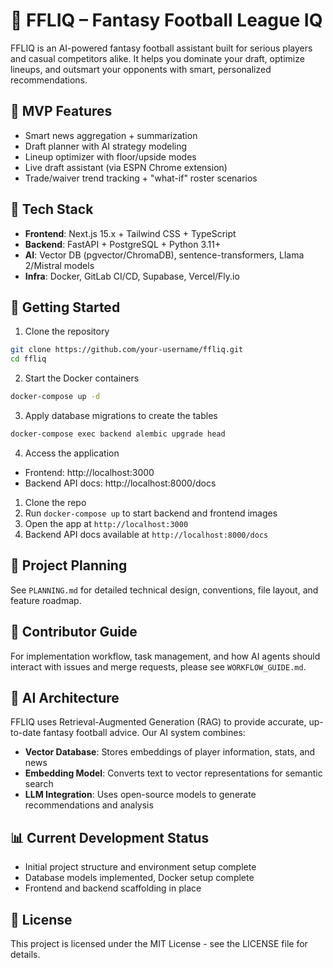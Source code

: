 # 🏈 FFLIQ – Fantasy Football League IQ

FFLIQ is an AI-powered fantasy football assistant built for serious players and casual competitors alike. It helps you dominate your draft, optimize lineups, and outsmart your opponents with smart, personalized recommendations.

## 🚀 MVP Features

* Smart news aggregation + summarization
* Draft planner with AI strategy modeling
* Lineup optimizer with floor/upside modes
* Live draft assistant (via ESPN Chrome extension)
* Trade/waiver trend tracking + "what-if" roster scenarios

## 🧱 Tech Stack

* **Frontend**: Next.js 15.x + Tailwind CSS + TypeScript
* **Backend**: FastAPI + PostgreSQL + Python 3.11+
* **AI**: Vector DB (pgvector/ChromaDB), sentence-transformers, Llama 2/Mistral models
* **Infra**: Docker, GitLab CI/CD, Supabase, Vercel/Fly.io

## 🔧 Getting Started

1. Clone the repository
```bash
git clone https://github.com/your-username/ffliq.git
cd ffliq
```

2. Start the Docker containers
```bash
docker-compose up -d
```

3. Apply database migrations to create the tables
```bash
docker-compose exec backend alembic upgrade head
```

4. Access the application
- Frontend: http://localhost:3000
- Backend API docs: http://localhost:8000/docs

1. Clone the repo
2. Run `docker-compose up` to start backend and frontend images
3. Open the app at `http://localhost:3000`
4. Backend API docs available at `http://localhost:8000/docs`

## 📜 Project Planning

See `PLANNING.md` for detailed technical design, conventions, file layout, and feature roadmap.

## 🧭 Contributor Guide

For implementation workflow, task management, and how AI agents should interact with issues and merge requests, please see `WORKFLOW_GUIDE.md`.

## 🧠 AI Architecture

FFLIQ uses Retrieval-Augmented Generation (RAG) to provide accurate, up-to-date fantasy football advice. Our AI system combines:

* **Vector Database**: Stores embeddings of player information, stats, and news
* **Embedding Model**: Converts text to vector representations for semantic search
* **LLM Integration**: Uses open-source models to generate recommendations and analysis

## 📊 Current Development Status

* Initial project structure and environment setup complete
* Database models implemented, Docker setup complete
* Frontend and backend scaffolding in place

## 📝 License

This project is licensed under the MIT License - see the LICENSE file for details.
